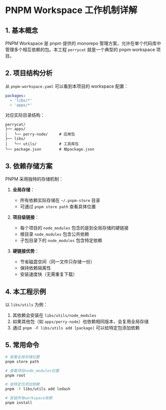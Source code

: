 # PNPM Workspace 工作机制详解

## 1. 基本概念

PNPM Workspace 是 pnpm 提供的 monorepo 管理方案，允许在单个代码库中管理多个相互依赖的包。本工程 `perrycat` 就是一个典型的 pnpm workspace 项目。

## 2. 项目结构分析

从 `pnpm-workspace.yaml` 可以看到本项目的 workspace 配置：
```yaml
packages:
  - 'libs/*'
  - 'apps/*'
```

对应实际目录结构：
```
perrycat/
├── apps/
│   └── perry-node/     # 应用包
├── libs/
│   └── utils/          # 工具库包
└── package.json        # 根package.json
```

## 3. 依赖存储方案

PNPM 采用独特的存储机制：

1. **全局存储**：
   - 所有依赖实际存储在 `~/.pnpm-store` 目录
   - 可通过 `pnpm store path` 查看具体位置

2. **项目级链接**：
   - 每个项目的 `node_modules` 包含的是到全局存储的硬链接
   - 根目录 `node_modules` 包含公共依赖
   - 子包目录下的 `node_modules` 包含特定依赖

3. **硬链接优势**：
   - 节省磁盘空间（同一文件只存储一份）
   - 保持依赖隔离性
   - 安装速度快（无需重复下载）

## 4. 本工程示例

以 `libs/utils` 为例：
1. 其依赖会安装在 `libs/utils/node_modules`
2. 如果其他包（如 `apps/perry-node`）也依赖相同版本，会复用全局存储
3. 通过 `pnpm -F libs/utils add [package]` 可以给特定包添加依赖

## 5. 常用命令

```bash
# 查看全局存储位置
pnpm store path

# 查看项目node_modules位置
pnpm root

# 给特定包添加依赖
pnpm -F libs/utils add lodash

# 安装所有workspace依赖
pnpm install

